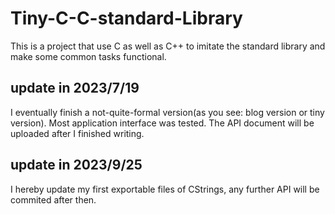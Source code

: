 # Tiny-C-C-standard-Library
This is a project that use C as well as C++ to imitate the standard library and make some common tasks functional.

## update in 2023/7/19

I eventually finish a not-quite-formal version(as you see: blog version or tiny version). Most application interface was tested. The API document will be uploaded after I finished writing.

## update in 2023/9/25

I hereby update my first exportable files of CStrings, any further API will be commited after then.
